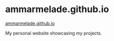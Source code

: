 # ammarmelade.github.io

[ammarmelade.github.io](https://ammarmelade.github.io/)

My personal website showcasing my projects.

